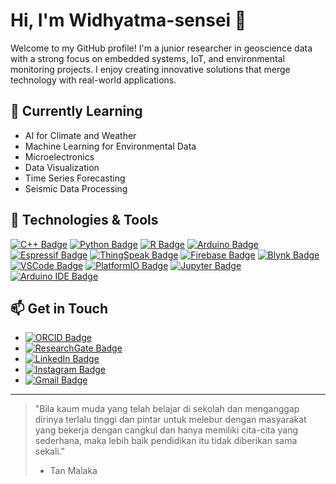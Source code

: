 # Hi, I'm Widhyatma-sensei 👋

Welcome to my GitHub profile! I'm a junior researcher in geoscience data with a strong focus on embedded systems, IoT, and environmental monitoring projects. I enjoy creating innovative solutions that merge technology with real-world applications.

## 🌱 Currently Learning

- AI for Climate and Weather
- Machine Learning for Environmental Data
- Microelectronics
- Data Visualization
- Time Series Forecasting
- Seismic Data Processing

## 🔧 Technologies & Tools

[![C++ Badge](https://img.shields.io/badge/-C++-00599C?style=flat&logo=c%2B%2B&logoColor=white)](https://isocpp.org/)
[![Python Badge](https://img.shields.io/badge/-Python-3776AB?style=flat&logo=Python&logoColor=white)](https://www.python.org/)
[![R Badge](https://img.shields.io/badge/-R-276DC3?style=flat&logo=R&logoColor=white)](https://www.r-project.org/)
[![Arduino Badge](https://img.shields.io/badge/-Arduino-00979D?style=flat&logo=Arduino&logoColor=white)](https://www.arduino.cc/)
[![Espressif Badge](https://img.shields.io/badge/-Espressif-E7352C?style=flat&logo=espressif&logoColor=white)](https://www.espressif.com/)
[![ThingSpeak Badge](https://img.shields.io/badge/-ThingSpeak-232F3E?style=flat&logo=mathworks&logoColor=white)](https://thingspeak.com/)
[![Firebase Badge](https://img.shields.io/badge/-Firebase-FFCA28?style=flat&logo=Firebase&logoColor=white)](https://firebase.google.com/)
[![Blynk Badge](https://img.shields.io/badge/-Blynk-0189E2?style=flat&logo=Blynk&logoColor=white)](https://blynk.io/)
[![VSCode Badge](https://img.shields.io/badge/-VSCode-007ACC?style=flat&logo=visual-studio-code&logoColor=white)](https://code.visualstudio.com/)
[![PlatformIO Badge](https://img.shields.io/badge/-PlatformIO-FF7F32?style=flat&logo=PlatformIO&logoColor=white)](https://platformio.org/)
[![Jupyter Badge](https://img.shields.io/badge/-Jupyter-F37626?style=flat&logo=Jupyter&logoColor=white)](https://jupyter.org/)
[![Arduino IDE Badge](https://img.shields.io/badge/-Arduino_IDE-00979D?style=flat&logo=arduino&logoColor=white)](https://www.arduino.cc/en/Main/Software)

## 📫 Get in Touch

- [![ORCID Badge](https://img.shields.io/badge/-ORCID-A6CE39?style=flat&logo=ORCID&logoColor=white&link=https://orcid.org/0000-0002-1025-6929)](https://orcid.org/0000-0002-1025-6929)
- [![ResearchGate Badge](https://img.shields.io/badge/-Evan_Alif_Widhyatma-00CCBB?style=flat&logo=ResearchGate&logoColor=white&link=https://www.researchgate.net/profile/Evan-Alif-Widhyatma)](https://www.researchgate.net/profile/Evan-Alif-Widhyatma)
- [![LinkedIn Badge](https://img.shields.io/badge/-Evan_Alif_Widhyatma-0077B5?style=flat&logo=LinkedIn&logoColor=white&link=https://www.linkedin.com/in/evan-alif-widhyatma-371966180/)](https://www.linkedin.com/in/evan-alif-widhyatma-371966180/)
- [![Instagram Badge](https://img.shields.io/badge/-seismologist113-E1306C?style=flat&logo=Instagram&logoColor=white&link=https://www.instagram.com/seismologist113/)](https://www.instagram.com/seismologist113/)
- [![Gmail Badge](https://img.shields.io/badge/-evanalifwidhyatma@gmail.com-c14438?style=flat&logo=Gmail&logoColor=white&link=mailto:evanalifwidhyatma@gmail.com)](mailto:evanalifwidhyatma@gmail.com)




---

> "Bila kaum muda yang telah belajar di sekolah dan menganggap dirinya terlalu tinggi dan pintar untuk melebur dengan masyarakat yang bekerja dengan cangkul dan hanya memiliki cita-cita yang sederhana, maka lebih baik pendidikan itu tidak diberikan sama sekali."
> - Tan Malaka

